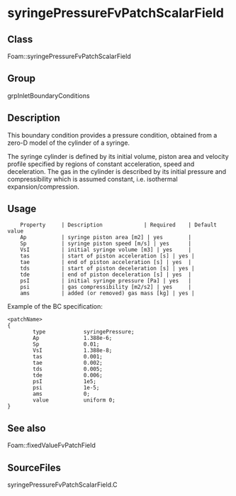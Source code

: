 # syringePressureFvPatchScalarField 
## Class
Foam::syringePressureFvPatchScalarField

## Group
grpInletBoundaryConditions

## Description
This boundary condition provides a pressure condition, obtained from a
zero-D model of the cylinder of a syringe.

The syringe cylinder is defined by its initial volume, piston area and
velocity profile specified by regions of constant acceleration, speed
and deceleration.  The gas in the cylinder is described by its initial
pressure and compressibility which is assumed constant, i.e. isothermal
expansion/compression.

## Usage

        Property     | Description             | Required    | Default value
        Ap           | syringe piston area [m2] | yes        |
        Sp           | syringe piston speed [m/s] | yes      |
        VsI          | initial syringe volume [m3] | yes     |
        tas          | start of piston acceleration [s] | yes |
        tae          | end of piston acceleration [s] | yes  |
        tds          | start of piston deceleration [s] | yes |
        tde          | end of piston deceleration [s] | yes  |
        psI          | initial syringe pressure [Pa] | yes   |
        psi          | gas compressibility [m2/s2] | yes     |
        ams          | added (or removed) gas mass [kg] | yes |


Example of the BC specification:
```
<patchName>
{
        type            syringePressure;
        Ap              1.388e-6;
        Sp              0.01;
        VsI             1.388e-8;
        tas             0.001;
        tae             0.002;
        tds             0.005;
        tde             0.006;
        psI             1e5;
        psi             1e-5;
        ams             0;
        value           uniform 0;
}
```

## See also
Foam::fixedValueFvPatchField

## SourceFiles
syringePressureFvPatchScalarField.C


